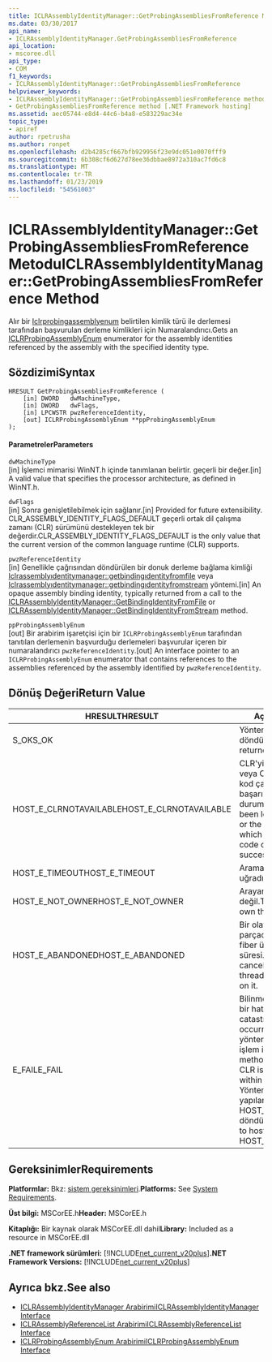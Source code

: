 ```yaml
---
title: ICLRAssemblyIdentityManager::GetProbingAssembliesFromReference Metodu
ms.date: 03/30/2017
api_name:
- ICLRAssemblyIdentityManager.GetProbingAssembliesFromReference
api_location:
- mscoree.dll
api_type:
- COM
f1_keywords:
- ICLRAssemblyIdentityManager::GetProbingAssembliesFromReference
helpviewer_keywords:
- ICLRAssemblyIdentityManager::GetProbingAssembliesFromReference method [.NET Framework hosting]
- GetProbingAssembliesFromReference method [.NET Framework hosting]
ms.assetid: aec05744-e8d4-44c6-b4a8-e583229ac34e
topic_type:
- apiref
author: rpetrusha
ms.author: ronpet
ms.openlocfilehash: d2b4285cf667bfb929956f23e9dc051e0070fff9
ms.sourcegitcommit: 6b308cf6d627d78ee36dbbae8972a310ac7fd6c8
ms.translationtype: MT
ms.contentlocale: tr-TR
ms.lasthandoff: 01/23/2019
ms.locfileid: "54561003"
---
```

# <a name="iclrassemblyidentitymanagergetprobingassembliesfromreference-method"></a><span data-ttu-id="eeb3e-102">ICLRAssemblyIdentityManager::GetProbingAssembliesFromReference Metodu</span><span class="sxs-lookup"><span data-stu-id="eeb3e-102">ICLRAssemblyIdentityManager::GetProbingAssembliesFromReference Method</span></span>
<span data-ttu-id="eeb3e-103">Alır bir [Iclrprobingassemblyenum](../../../../docs/framework/unmanaged-api/hosting/iclrprobingassemblyenum-interface.md) belirtilen kimlik türü ile derlemesi tarafından başvurulan derleme kimlikleri için Numaralandırıcı.</span><span class="sxs-lookup"><span data-stu-id="eeb3e-103">Gets an [ICLRProbingAssemblyEnum](../../../../docs/framework/unmanaged-api/hosting/iclrprobingassemblyenum-interface.md) enumerator for the assembly identities referenced by the assembly with the specified identity type.</span></span>  
  
## <a name="syntax"></a><span data-ttu-id="eeb3e-104">Sözdizimi</span><span class="sxs-lookup"><span data-stu-id="eeb3e-104">Syntax</span></span>  
  
```  
HRESULT GetProbingAssembliesFromReference (  
    [in] DWORD   dwMachineType,  
    [in] DWORD   dwFlags,  
    [in] LPCWSTR pwzReferenceIdentity,  
    [out] ICLRProbingAssemblyEnum **ppProbingAssemblyEnum  
);  
```  
  
#### <a name="parameters"></a><span data-ttu-id="eeb3e-105">Parametreler</span><span class="sxs-lookup"><span data-stu-id="eeb3e-105">Parameters</span></span>  
 `dwMachineType`  
 <span data-ttu-id="eeb3e-106">[in] İşlemci mimarisi WinNT.h içinde tanımlanan belirtir. geçerli bir değer.</span><span class="sxs-lookup"><span data-stu-id="eeb3e-106">[in] A valid value that specifies the processor architecture, as defined in WinNT.h.</span></span>  
  
 `dwFlags`  
 <span data-ttu-id="eeb3e-107">[in] Sonra genişletilebilmek için sağlanır.</span><span class="sxs-lookup"><span data-stu-id="eeb3e-107">[in] Provided for future extensibility.</span></span> <span data-ttu-id="eeb3e-108">CLR_ASSEMBLY_IDENTITY_FLAGS_DEFAULT geçerli ortak dil çalışma zamanı (CLR) sürümünü destekleyen tek bir değerdir.</span><span class="sxs-lookup"><span data-stu-id="eeb3e-108">CLR_ASSEMBLY_IDENTITY_FLAGS_DEFAULT is the only value that the current version of the common language runtime (CLR) supports.</span></span>  
  
 `pwzReferenceIdentity`  
 <span data-ttu-id="eeb3e-109">[in] Genellikle çağrısından döndürülen bir donuk derleme bağlama kimliği [Iclrassemblyıdentitymanager::getbindingıdentityfromfile](../../../../docs/framework/unmanaged-api/hosting/iclrassemblyidentitymanager-getbindingidentityfromfile-method.md) veya [Iclrassemblyıdentitymanager::getbindingıdentityfromstream](../../../../docs/framework/unmanaged-api/hosting/iclrassemblyidentitymanager-getbindingidentityfromstream-method.md) yöntemi.</span><span class="sxs-lookup"><span data-stu-id="eeb3e-109">[in] An opaque assembly binding identity, typically returned from a call to the [ICLRAssemblyIdentityManager::GetBindingIdentityFromFile](../../../../docs/framework/unmanaged-api/hosting/iclrassemblyidentitymanager-getbindingidentityfromfile-method.md) or [ICLRAssemblyIdentityManager::GetBindingIdentityFromStream](../../../../docs/framework/unmanaged-api/hosting/iclrassemblyidentitymanager-getbindingidentityfromstream-method.md) method.</span></span>  
  
 `ppProbingAssemblyEnum`  
 <span data-ttu-id="eeb3e-110">[out] Bir arabirim işaretçisi için bir `ICLRProbingAssemblyEnum` tarafından tanıtılan derlemenin başvurduğu derlemeleri başvurular içeren bir numaralandırıcı `pwzReferenceIdentity`.</span><span class="sxs-lookup"><span data-stu-id="eeb3e-110">[out] An interface pointer to an `ICLRProbingAssemblyEnum` enumerator that contains references to the assemblies referenced by the assembly identified by `pwzReferenceIdentity`.</span></span>  
  
## <a name="return-value"></a><span data-ttu-id="eeb3e-111">Dönüş Değeri</span><span class="sxs-lookup"><span data-stu-id="eeb3e-111">Return Value</span></span>  
  
|<span data-ttu-id="eeb3e-112">HRESULT</span><span class="sxs-lookup"><span data-stu-id="eeb3e-112">HRESULT</span></span>|<span data-ttu-id="eeb3e-113">Açıklama</span><span class="sxs-lookup"><span data-stu-id="eeb3e-113">Description</span></span>|  
|-------------|-----------------|  
|<span data-ttu-id="eeb3e-114">S_OK</span><span class="sxs-lookup"><span data-stu-id="eeb3e-114">S_OK</span></span>|<span data-ttu-id="eeb3e-115">Yöntemi başarıyla döndürüldü.</span><span class="sxs-lookup"><span data-stu-id="eeb3e-115">The method returned successfully.</span></span>|  
|<span data-ttu-id="eeb3e-116">HOST_E_CLRNOTAVAILABLE</span><span class="sxs-lookup"><span data-stu-id="eeb3e-116">HOST_E_CLRNOTAVAILABLE</span></span>|<span data-ttu-id="eeb3e-117">CLR'yi bir işleme yüklü değil veya CLR içinde yönetilen kod çalıştıramaz veya çağrı başarılı şekilde işleme bir durumda.</span><span class="sxs-lookup"><span data-stu-id="eeb3e-117">The CLR has not been loaded into a process, or the CLR is in a state in which it cannot run managed code or process the call successfully.</span></span>|  
|<span data-ttu-id="eeb3e-118">HOST_E_TIMEOUT</span><span class="sxs-lookup"><span data-stu-id="eeb3e-118">HOST_E_TIMEOUT</span></span>|<span data-ttu-id="eeb3e-119">Arama zaman aşımına uğradı.</span><span class="sxs-lookup"><span data-stu-id="eeb3e-119">The call timed out.</span></span>|  
|<span data-ttu-id="eeb3e-120">HOST_E_NOT_OWNER</span><span class="sxs-lookup"><span data-stu-id="eeb3e-120">HOST_E_NOT_OWNER</span></span>|<span data-ttu-id="eeb3e-121">Arayan bir kilide sahip değil.</span><span class="sxs-lookup"><span data-stu-id="eeb3e-121">The caller does not own the lock.</span></span>|  
|<span data-ttu-id="eeb3e-122">HOST_E_ABANDONED</span><span class="sxs-lookup"><span data-stu-id="eeb3e-122">HOST_E_ABANDONED</span></span>|<span data-ttu-id="eeb3e-123">Bir olay engellenen bir iş parçacığı iptal edildi veya fiber üzerinde bekleme süresi.</span><span class="sxs-lookup"><span data-stu-id="eeb3e-123">An event was canceled while a blocked thread or fiber was waiting on it.</span></span>|  
|<span data-ttu-id="eeb3e-124">E_FAIL</span><span class="sxs-lookup"><span data-stu-id="eeb3e-124">E_FAIL</span></span>|<span data-ttu-id="eeb3e-125">Bilinmeyen geri dönülemez bir hata oluştu.</span><span class="sxs-lookup"><span data-stu-id="eeb3e-125">An unknown catastrophic failure occurred.</span></span> <span data-ttu-id="eeb3e-126">CLR, artık bir yöntem E_FAIL döndürürse, işlem içinde kullanılamaz.</span><span class="sxs-lookup"><span data-stu-id="eeb3e-126">If a method returns E_FAIL, the CLR is no longer usable within the process.</span></span> <span data-ttu-id="eeb3e-127">Yöntemleri barındırma yapılan sonraki çağrılar HOST_E_CLRNOTAVAILABLE döndürür.</span><span class="sxs-lookup"><span data-stu-id="eeb3e-127">Subsequent calls to hosting methods return HOST_E_CLRNOTAVAILABLE.</span></span>|  
  
## <a name="requirements"></a><span data-ttu-id="eeb3e-128">Gereksinimler</span><span class="sxs-lookup"><span data-stu-id="eeb3e-128">Requirements</span></span>  
 <span data-ttu-id="eeb3e-129">**Platformlar:** Bkz: [sistem gereksinimleri](../../../../docs/framework/get-started/system-requirements.md).</span><span class="sxs-lookup"><span data-stu-id="eeb3e-129">**Platforms:** See [System Requirements](../../../../docs/framework/get-started/system-requirements.md).</span></span>  
  
 <span data-ttu-id="eeb3e-130">**Üst bilgi:** MSCorEE.h</span><span class="sxs-lookup"><span data-stu-id="eeb3e-130">**Header:** MSCorEE.h</span></span>  
  
 <span data-ttu-id="eeb3e-131">**Kitaplığı:** Bir kaynak olarak MSCorEE.dll dahil</span><span class="sxs-lookup"><span data-stu-id="eeb3e-131">**Library:** Included as a resource in MSCorEE.dll</span></span>  
  
 <span data-ttu-id="eeb3e-132">**.NET framework sürümleri:** [!INCLUDE[net_current_v20plus](../../../../includes/net-current-v20plus-md.md)]</span><span class="sxs-lookup"><span data-stu-id="eeb3e-132">**.NET Framework Versions:** [!INCLUDE[net_current_v20plus](../../../../includes/net-current-v20plus-md.md)]</span></span>  
  
## <a name="see-also"></a><span data-ttu-id="eeb3e-133">Ayrıca bkz.</span><span class="sxs-lookup"><span data-stu-id="eeb3e-133">See also</span></span>
- [<span data-ttu-id="eeb3e-134">ICLRAssemblyIdentityManager Arabirimi</span><span class="sxs-lookup"><span data-stu-id="eeb3e-134">ICLRAssemblyIdentityManager Interface</span></span>](../../../../docs/framework/unmanaged-api/hosting/iclrassemblyidentitymanager-interface.md)
- [<span data-ttu-id="eeb3e-135">ICLRAssemblyReferenceList Arabirimi</span><span class="sxs-lookup"><span data-stu-id="eeb3e-135">ICLRAssemblyReferenceList Interface</span></span>](../../../../docs/framework/unmanaged-api/hosting/iclrassemblyreferencelist-interface.md)
- [<span data-ttu-id="eeb3e-136">ICLRProbingAssemblyEnum Arabirimi</span><span class="sxs-lookup"><span data-stu-id="eeb3e-136">ICLRProbingAssemblyEnum Interface</span></span>](../../../../docs/framework/unmanaged-api/hosting/iclrprobingassemblyenum-interface.md)
